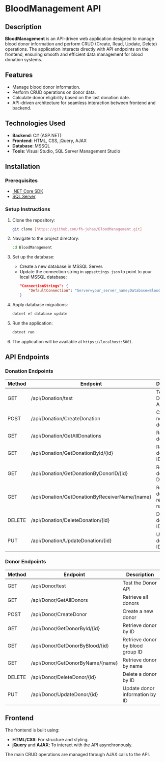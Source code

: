 
# BloodManagement API

## Description
**BloodManagement** is an API-driven web application designed to manage blood donor information and perform CRUD (Create, Read, Update, Delete) operations. The application interacts directly with API endpoints on the frontend, ensuring smooth and efficient data management for blood donation systems.

## Features
- Manage blood donor information.
- Perform CRUD operations on donor data.
- Calculate donor eligibility based on the last donation date.
- API-driven architecture for seamless interaction between frontend and backend.

## Technologies Used
- **Backend**: C# (ASP.NET)
- **Frontend**: HTML, CSS, jQuery, AJAX
- **Database**: MSSQL
- **Tools**: Visual Studio, SQL Server Management Studio

## Installation

### Prerequisites
- [.NET Core SDK](https://dotnet.microsoft.com/download)
- [SQL Server](https://www.microsoft.com/en-us/sql-server/sql-server-downloads)

### Setup Instructions

1. Clone the repository:
   ```bash
   git clone [https://github.com/fh-juhas/BloodManagement.git]
   ```
2. Navigate to the project directory:
   ```bash
   cd BloodManagement
   ```

3. Set up the database:
   - Create a new database in MSSQL Server.
   - Update the connection string in `appsettings.json` to point to your local MSSQL database:
     ```json
     "ConnectionStrings": {
         "DefaultConnection": "Server=your_server_name;Database=BloodManagementDB;User Id=your_user_id;Password=your_password;"
     }
     ```

4. Apply database migrations:
   ```bash
   dotnet ef database update
   ```

5. Run the application:
   ```bash
   dotnet run
   ```

6. The application will be available at `https://localhost:5001`.

## API Endpoints

### Donation Endpoints
| Method | Endpoint                                    | Description                                 |
|--------|---------------------------------------------|---------------------------------------------|
| GET    | /api/Donation/test                          | Test the Donation API                       |
| POST   | /api/Donation/CreateDonation                | Create a new donation                       |
| GET    | /api/Donation/GetAllDonations               | Retrieve all donations                      |
| GET    | /api/Donation/GetDonationById/{id}          | Retrieve donation by ID                     |
| GET    | /api/Donation/GetDonationByDonorID/{id}     | Retrieve donation by Donor ID               |
| GET    | /api/Donation/GetDonationByReceiverName/{name} | Retrieve donation by receiver name          |
| DELETE | /api/Donation/DeleteDonation/{id}           | Delete a donation by ID                     |
| PUT    | /api/Donation/UpdateDonation/{id}           | Update a donation by ID                     |

### Donor Endpoints
| Method | Endpoint                                    | Description                                 |
|--------|---------------------------------------------|---------------------------------------------|
| GET    | /api/Donor/test                             | Test the Donor API                          |
| GET    | /api/Donor/GetAllDonors                     | Retrieve all donors                         |
| POST   | /api/Donor/CreateDonor                      | Create a new donor                          |
| GET    | /api/Donor/GetDonorById/{id}                | Retrieve donor by ID                        |
| GET    | /api/Donor/GetDonorByBlood/{id}             | Retrieve donor by blood group ID            |
| GET    | /api/Donor/GetDonorByName/{name}            | Retrieve donor by name                      |
| DELETE | /api/Donor/DeleteDonor/{id}                 | Delete a donor by ID                        |
| PUT    | /api/Donor/UpdateDonor/{id}                 | Update donor information by ID              |

## Frontend

The frontend is built using:
- **HTML/CSS**: For structure and styling.
- **jQuery** and **AJAX**: To interact with the API asynchronously.

The main CRUD operations are managed through AJAX calls to the API.

